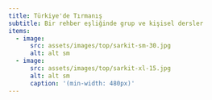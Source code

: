 ```yaml
---
title: Türkiye'de Tırmanış
subtitle: Bir rehber eşliğinde grup ve kişisel dersler
items:
  - image:
      src: assets/images/top/sarkit-sm-30.jpg
      alt: alt sm
  - image:
      src: assets/images/top/sarkit-xl-15.jpg
      alt: alt sm
      caption: '(min-width: 480px)'
---
```

